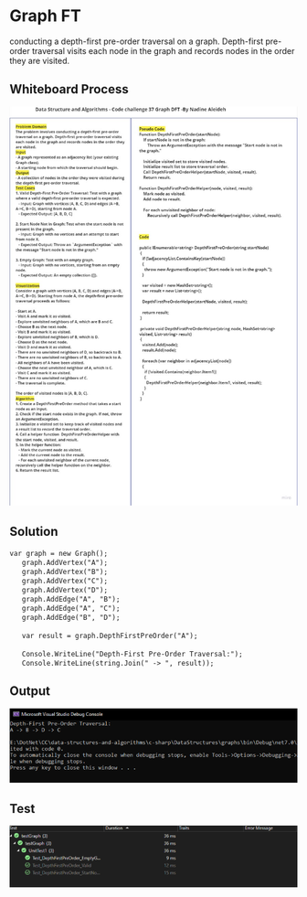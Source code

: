 # Graph FT
conducting a depth-first pre-order traversal on a graph. Depth-first pre-order traversal visits each node in the graph and records nodes in the order they are visited.
## Whiteboard Process

![Whiteboard](./CC38WB.jpg)


## Solution


   ```
  var graph = new Graph();
      graph.AddVertex("A");
      graph.AddVertex("B");
      graph.AddVertex("C");
      graph.AddVertex("D");
      graph.AddEdge("A", "B");
      graph.AddEdge("A", "C");
      graph.AddEdge("B", "D");

      var result = graph.DepthFirstPreOrder("A");

      Console.WriteLine("Depth-First Pre-Order Traversal:");
      Console.WriteLine(string.Join(" -> ", result));
   ```

   ## Output
   ![out](./cc38out.PNG)

## Test 

![test](./CC38tests.PNG)
